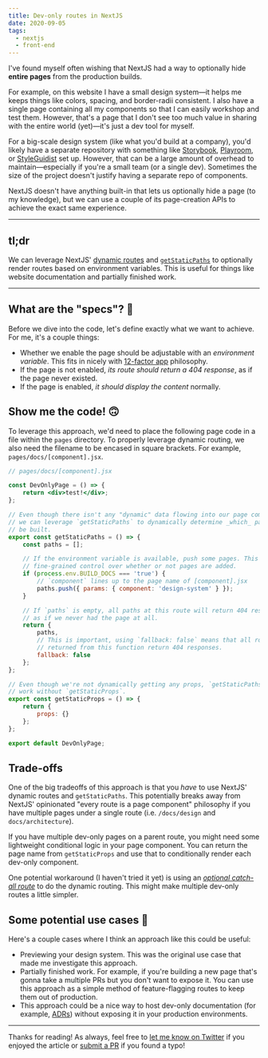 ```yaml
---
title: Dev-only routes in NextJS
date: 2020-09-05
tags:
  - nextjs
  - front-end
---
```


I've found myself often wishing that NextJS had a way to optionally hide **entire pages** from the production builds.

For example, on this website I have a small design system—it helps me keeps things like colors, spacing, and border-radii consistent. I also have a single page containing all my components so that I can easily workshop and test them. However, that's a page that I don't see too much value in sharing with the entire world (yet)—it's just a dev tool for myself.

For a big-scale design system (like what you'd build at a company), you'd likely have a separate repository with something like [Storybook](https://storybook.js.org/), [Playroom](https://github.com/seek-oss/playroom), or [StyleGuidist](https://react-styleguidist.js.org/) set up. However, that can be a large amount of overhead to maintain—especially if you're a small team (or a single dev). Sometimes the size of the project doesn't justify having a separate repo of components.

NextJS doesn't have anything built-in that lets us optionally hide a page (to my knowledge), but we can use a couple of its page-creation APIs to achieve the exact same experience.

---

## tl;dr

We can leverage NextJS' [dynamic routes](https://nextjs.org/docs/routing/dynamic-routes) and [`getStaticPaths`](https://nextjs.org/docs/basic-features/data-fetching#getstaticpaths-static-generation) to optionally render routes based on environment variables. This is useful for things like website documentation and partially finished work.

---

## What are the "specs"? 📝

Before we dive into the code, let's define exactly what we want to achieve. For me, it's a couple things:

- Whether we enable the page should be adjustable with an _environment variable_. This fits in nicely with [12-factor app](https://12factor.net/config) philosophy.
- If the page is not enabled, _its route should return a 404 response_, as if the page never existed.
- If the page is enabled, _it should display the content_ normally.

## Show me the code! 🙃

To leverage this approach, we'd need to place the following page code in a file within the `pages` directory. To properly leverage dynamic routing, we also need the filename to be encased in square brackets. For example, `pages/docs/[component].jsx`.

```jsx
// pages/docs/[component].jsx

const DevOnlyPage = () => {
	return <div>test!</div>;
};

// Even though there isn't any "dynamic" data flowing into our page component
// we can leverage `getStaticPaths` to dynamically determine _which_ pages should
// be built.
export const getStaticPaths = () => {
	const paths = [];

	// If the environment variable is available, push some pages. This gives you
	// fine-grained control over whether or not pages are added.
	if (process.env.BUILD_DOCS === 'true') {
		// `component` lines up to the page name of [component].jsx
		paths.push({ params: { component: 'design-system' } });
	}

	// If `paths` is empty, all paths at this route will return 404 responses, same
	// as if we never had the page at all.
	return {
		paths,
		// This is important, using `fallback: false` means that all routes not
		// returned from this function return 404 responses.
		fallback: false
	};
};

// Even though we're not dynamically getting any props, `getStaticPaths` doesn't
// work without `getStaticProps`.
export const getStaticProps = () => {
	return {
		props: {}
	};
};

export default DevOnlyPage;
```

## Trade-offs

One of the big tradeoffs of this approach is that you _have_ to use NextJS' dynamic routes and `getStaticPaths`. This potentially breaks away from NextJS' opinionated "every route is a page component" philosophy if you have multiple pages under a single route (i.e. `/docs/design` and `docs/architecture`).

If you have multiple dev-only pages on a parent route, you might need some lightweight conditional logic in your page component. You can return the page name from `getStaticProps` and use that to conditionally render each dev-only component.

One potential workaround (I haven't tried it yet) is using an [_optional catch-all route_](https://nextjs.org/docs/routing/dynamic-routes#optional-catch-all-routes) to do the dynamic routing. This might make multiple dev-only routes a little simpler.

## Some potential use cases 🤔

Here's a couple cases where I think an approach like this could be useful:

- Previewing your design system. This was the original use case that made me investigate this approach.
- Partially finished work. For example, if you're building a new page that's gonna take a multiple PRs but you don't want to expose it. You can use this approach as a simple method of feature-flagging routes to keep them out of production.
- This approach could be a nice way to host dev-only documentation (for example, [ADRs](https://github.blog/2020-08-13-why-write-adrs/)) without exposing it in your production environments.

---

Thanks for reading! As always, feel free to [let me know on Twitter](https://twitter.com/benjamminj) if you enjoyed the article or [submit a PR](https://github.com/benjamminj/portfolio) if you found a typo!

